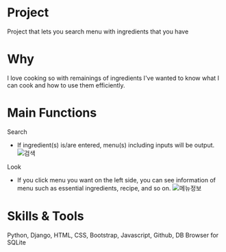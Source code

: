 # Project
Project that lets you search menu with ingredients that you have

# Why
I love cooking so with remainings of ingredients I've wanted to know what I can cook and how to use them efficiently.    

# Main Functions
  Search
  - If ingredient(s) is/are entered, menu(s) including inputs will be output.
  ![검색](https://user-images.githubusercontent.com/46705205/96361916-9c343100-1164-11eb-9b1d-117cd2f2c428.gif)

  Look
  - If you click menu you want on the left side, you can see information of menu such as essential ingredients, recipe, and so on. 
  ![메뉴정보](https://user-images.githubusercontent.com/46705205/96362197-98091300-1166-11eb-8d81-ede4acdaf100.gif)

# Skills & Tools
Python, Django, HTML, CSS, Bootstrap, Javascript, Github, DB Browser for SQLite
